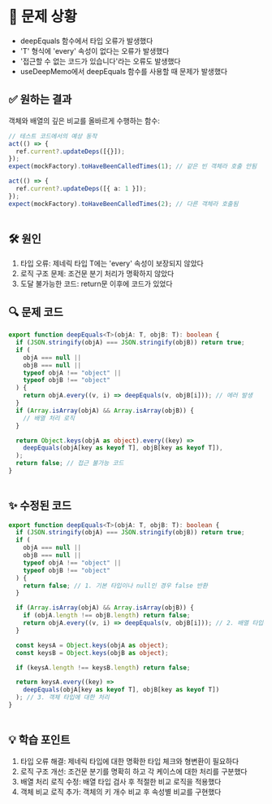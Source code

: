 # 🚨 문제 상황  
* deepEquals 함수에서 타입 오류가 발생했다  
* 'T' 형식에 'every' 속성이 없다는 오류가 발생했다  
* '접근할 수 없는 코드가 있습니다'라는 오류도 발생했다  
* useDeepMemo에서 deepEquals 함수를 사용할 때 문제가 발생했다  
## ✅ 원하는 결과  
객체와 배열의 깊은 비교를 올바르게 수행하는 함수:  
```typescript  
// 테스트 코드에서의 예상 동작
act(() => {
  ref.current?.updateDeps([{}]);
});
expect(mockFactory).toHaveBeenCalledTimes(1); // 같은 빈 객체라 호출 안됨

act(() => {
  ref.current?.updateDeps([{ a: 1 }]);
});
expect(mockFactory).toHaveBeenCalledTimes(2); // 다른 객체라 호출됨
  
```  
## 🛠 원인  
1. 타입 오류: 제네릭 타입 T에는 'every' 속성이 보장되지 않았다  
1. 로직 구조 문제: 조건문 분기 처리가 명확하지 않았다  
1. 도달 불가능한 코드: return문 이후에 코드가 있었다  
## 🔍 문제 코드  
```typescript  
export function deepEquals<T>(objA: T, objB: T): boolean {
  if (JSON.stringify(objA) === JSON.stringify(objB)) return true;
  if (
    objA === null ||
    objB === null ||
    typeof objA !== "object" ||
    typeof objB !== "object"
  ) {
    return objA.every((v, i) => deepEquals(v, objB[i])); // 에러 발생
  }
  if (Array.isArray(objA) && Array.isArray(objB)) {
    // 배열 처리 로직
  }

  return Object.keys(objA as object).every((key) =>
    deepEquals(objA[key as keyof T], objB[key as keyof T]),
  );
  return false; // 접근 불가능 코드
}
  
```  
## ✨ 수정된 코드  
```typescript  
export function deepEquals<T>(objA: T, objB: T): boolean {
  if (JSON.stringify(objA) === JSON.stringify(objB)) return true;
  if (
    objA === null ||
    objB === null ||
    typeof objA !== "object" ||
    typeof objB !== "object"
  ) {
    return false; // 1. 기본 타입이나 null인 경우 false 반환
  }

  if (Array.isArray(objA) && Array.isArray(objB)) {
    if (objA.length !== objB.length) return false;
    return objA.every((v, i) => deepEquals(v, objB[i])); // 2. 배열 타입에 대한 처리
  }

  const keysA = Object.keys(objA as object);
  const keysB = Object.keys(objB as object);

  if (keysA.length !== keysB.length) return false;

  return keysA.every((key) =>
    deepEquals(objA[key as keyof T], objB[key as keyof T])
  ); // 3. 객체 타입에 대한 처리
}
  
```  
## 💡 학습 포인트  
1. 타입 오류 해결: 제네릭 타입에 대한 명확한 타입 체크와 형변환이 필요하다  
1. 로직 구조 개선: 조건문 분기를 명확히 하고 각 케이스에 대한 처리를 구분했다  
1. 배열 처리 로직 수정: 배열 타입 검사 후 적절한 비교 로직을 적용했다  
1. 객체 비교 로직 추가: 객체의 키 개수 비교 후 속성별 비교를 구현했다  
